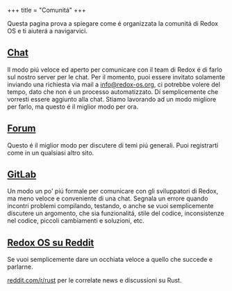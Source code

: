 +++
title = "Comunitá"
+++

Questa pagina prova a spiegare come é organizzata la comunitá di Redox OS e ti aiuterá a navigarvici.


<a id="chat"></a>
## [Chat](https://chat.redox-os.org)

Il modo piú veloce ed aperto per comunicare con il team di Redox é di farlo sul nostro server per le chat. Per il momento, puoi essere invitato solamente inviando una richiesta via mail a  info@redox-os.org, ci potrebbe volere del tempo, dato che non é un processo automatizzato. Dí semplicemente che vorresti essere aggiunto alla chat. Stiamo lavorando ad un modo migliore per farlo, ma questo é il miglior modo per ora.

<a id="forum"></a>
## [Forum](https://discourse.redox-os.org/)

Questo é il miglior modo per discutere di temi piú generali. Puoi registrarti come in un qualsiasi altro sito.

<a id="gitlab"></a>
## [GitLab](https://gitlab.redox-os.org/redox-os/redox)


Un modo un po' piú formale per comunicare con gli sviluppatori di Redox, ma meno veloce e conveniente di una chat. Segnala un errore quando incontri problemi compilando, testando, o anche se vuoi semplicemente discutere un argomento, che sia funzionalitá, stile del codice, inconsistenze nel codice, piccoli cambiamenti e soluzioni, etc.


<a id="reddit"></a>
## [Redox OS su Reddit](https://www.reddit.com/r/Redox/)

Se vuoi semplicemente dare un occhiata veloce a quello che succede e parlarne.

[reddit.com/r/rust](https://www.reddit.com/r/rust) per le correlate news e discussioni su Rust.
